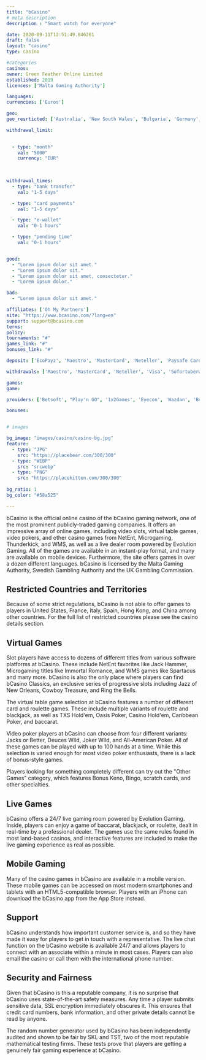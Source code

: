 ```yaml
---
title: "bCasino"
# meta description
description : "Smart watch for everyone"

date: 2020-09-11T12:51:49.846261
draft: false
layout: "casino" 
type: casino

#categories
casinos: 
owner: Green Feather Online Limited
established: 2019
licences: ['Malta Gaming Authority']

languages: 
currencies: ['Euros']

geo: 
geo_resrticted: ['Australia', 'New South Wales', 'Bulgaria', 'Germany', 'Schleswig-Holstein', 'Guernsey', 'Isle of Man', 'Israel', 'Italy', 'Jersey', 'Puerto Rico', 'Spain', 'Sweden', 'Switzerland', 'United Kingdom', 'United States', 'Alabama', 'Alaska', 'American Samoa', 'Arizona', 'Arkansas', 'California', 'Colorado', 'Connecticut', 'Delaware', 'District of Columbia', 'Florida', 'Georgia(US)', 'Guam', 'Hawaii', 'Idaho', 'Illinois', 'Indiana', 'Iowa', 'Kansas', 'Kentucky', 'Louisiana', 'Maine', 'Maryland', 'Massachusetts', 'Michigan', 'Minnesota', 'Mississippi', 'Missouri', 'Montana', 'Nebraska', 'Nevada', 'New Hampshire', 'New Jersey', 'New Mexico', 'New York', 'North Carolina', 'North Dakota', 'Northern Mariana Islands', 'Ohio', 'Oklahoma', 'Oregon', 'Pennsylvania', 'Rhode Island', 'South Carolina', 'South Dakota', 'Tennessee', 'Texas', 'U.S. Virgin Islands', 'Utah', 'Vermont', 'Virginia', 'Washington', 'West Virginia', 'Wisconsin', 'Wyoming']

withdrawal_limit:

  
  - type: "month"
    val: "5000"
    currency: "EUR"
  
  

withdrawal_times:
  - type: "bank transfer"
    val: "1-5 days"

  - type: "card payments"
    val: "1-5 days"

  - type: "e-wallet"
    val: "0-1 hours"

  - type: "pending time"
    val: "0-1 hours"


good:
  - "Lorem ipsum dolor sit amet."
  - "Lorem ipsum dolor sit."
  - "Lorem ipsum dolor sit amet, consectetur."
  - "Lorem ipsum dolor."

bad:
  - "Lorem ipsum dolor sit amet."

affiliates: ['Oh My Partners']
site: "https://www.bcasino.com/?lang=en"
support: support@bcasino.com
terms:
policy:
tournaments: "#"
games_link: "#"
bonuses_link: "#"

deposit: ['EcoPayz', 'Maestro', 'MasterCard', 'Neteller', 'Paysafe Card', 'Visa', 'Sofortuberweisung', 'GiroPay', 'EPS', 'Euteller', 'Neosurf', 'Trustly', 'Skrill', 'AstroPay Card', 'Siru Mobile', 'UPayCard', 'Zimpler', 'Flexepin', 'Cashlib', 'Interac', 'MuchBetter']

withdrawals: ['Maestro', 'MasterCard', 'Neteller', 'Visa', 'Sofortuberweisung', 'GiroPay', 'EPS', 'EcoPayz', 'Euteller', 'Skrill', 'AstroPay Card', 'Trustly', 'UPayCard', 'Local Bank Transfer', 'Zimpler', 'MuchBetter', 'Interac', 'Siru Mobile', 'Bank Wire Transfer']

games: 
game:

providers: ['Betsoft', "Play'n GO", '1x2Games', 'Eyecon', 'Wazdan', 'Booming Games', 'Iron Dog Studios', 'Fugaso', 'Spinomenal', 'Leap', 'Lightning Box', 'NextGen Gaming', 'Elk Studios', 'Ainsworth Gaming Technology', 'Playson', 'Betdigital', 'Evolution Gaming', 'SG Gaming', 'Blueprint Gaming', 'Big Time Gaming', 'Microgaming']

bonuses:


# images

bg_image: "images/casino/casino-bg.jpg"  
feature:
  - type: "JPG" 
    src: "https://placebear.com/300/300"
  - type: "WEBP"
    src: "srcwebp"
  - type: "PNG"
    src: "https://placekitten.com/300/300"  
 
bg_ratio: 1 
bg_color: "#58a525"  

---
```


bCasino is the official online casino of the bCasino gaming network, one of the most prominent publicly-traded gaming companies. It offers an impressive array of online games, including video slots, virtual table games, video pokers, and other casino games from NetEnt, Microgaming, Thunderkick, and WMS, as well as a live dealer room powered by Evolution Gaming. All of the games are available in an instant-play format, and many are available on mobile devices. Furthermore, the site offers games in over a dozen different languages. bCasino is licensed by the Malta Gaming Authority, Swedish Gambling Authority and the UK Gambling Commission.

## Restricted Countries and Territories
Because of some strict regulations, bCasino is not able to offer games to players in United States, France, Italy, Spain, Hong Kong, and China among other countries. For the full list of restricted countries please see the casino details section.

## Virtual Games
Slot players have access to dozens of different titles from various software platforms at bCasino. These include NetEnt favorites like Jack Hammer, Microgaming titles like Immortal Romance, and WMS games like Spartacus and many more. bCasino is also the only place where players can find bCasino Classics, an exclusive series of progressive slots including Jazz of New Orleans, Cowboy Treasure, and Ring the Bells.

The virtual table game selection at bCasino features a number of different card and roulette games. These include multiple variants of roulette and blackjack, as well as TXS Hold'em, Oasis Poker, Casino Hold'em, Caribbean Poker, and baccarat.

Video poker players at bCasino can choose from four different variants: Jacks or Better, Deuces Wild, Joker Wild, and All-American Poker. All of these games can be played with up to 100 hands at a time. While this selection is varied enough for most video poker enthusiasts, there is a lack of bonus-style games.

Players looking for something completely different can try out the "Other Games" category, which features Bonus Keno, Bingo, scratch cards, and other specialties.

## Live Games
bCasino offers a 24/7 live gaming room powered by Evolution Gaming. Inside, players can enjoy a game of baccarat, blackjack, or roulette, dealt in real-time by a professional dealer. The games use the same rules found in most land-based casinos, and interactive features are included to make the live gaming experience as real as possible.

## Mobile Gaming
Many of the casino games in bCasino are available in a mobile version. These mobile games can be accessed on most modern smartphones and tablets with an HTML5-compatible browser. Players with an iPhone can download the bCasino app from the App Store instead.

## Support
bCasino understands how important customer service is, and so they have made it easy for players to get in touch with a representative. The live chat function on the bCasino website is available 24/7 and allows players to connect with an associate within a minute in most cases. Players can also email the casino or call them with the international phone number.

## Security and Fairness
Given that bCasino is this a reputable company, it is no surprise that bCasino uses state-of-the-art safety measures. Any time a player submits sensitive data, SSL encryption immediately obscures it. This ensures that credit card numbers, bank information, and other private details cannot be read by anyone.

The random number generator used by bCasino has been independently audited and shown to be fair by SKL and TST, two of the most reputable mathematical testing firms. These tests prove that players are getting a genuinely fair gaming experience at bCasino.